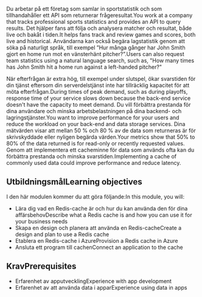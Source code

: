 <span data-ttu-id="9d3cf-101">Du arbetar på ett företag som samlar in sportstatistik och som tillhandahåller ett API som returnerar frågeresultat.</span><span class="sxs-lookup"><span data-stu-id="9d3cf-101">You work at a company that tracks professional sports statistics and provides an API to query results.</span></span> <span data-ttu-id="9d3cf-102">Det hjälper fans att följa och analysera matcher och resultat, både live och bakåt i tiden.</span><span class="sxs-lookup"><span data-stu-id="9d3cf-102">It helps fans track and review games and scores, both live and historical.</span></span> <span data-ttu-id="9d3cf-103">Användarna kan också begära lagstatistik genom att söka på naturligt språk, till exempel ”Hur många gånger har John Smith gjort en home run mot en vänsterhänt pitcher?”.</span><span class="sxs-lookup"><span data-stu-id="9d3cf-103">Users can also request team statistics using a natural language search, such as, "How many times has John Smith hit a home run against a left-handed pitcher?"</span></span>

<span data-ttu-id="9d3cf-104">När efterfrågan är extra hög, till exempel under slutspel, ökar svarstiden för din tjänst eftersom din serverdelstjänst inte har tillräcklig kapacitet för att möta efterfrågan.</span><span class="sxs-lookup"><span data-stu-id="9d3cf-104">During times of peak demand, such as during playoffs, response time of your service slows down because the back-end service doesn't have the capacity to meet demand.</span></span> <span data-ttu-id="9d3cf-105">Du vill förbättra prestanda för dina användare och minska arbetsbelastningen på dina backend- och lagringstjänster.</span><span class="sxs-lookup"><span data-stu-id="9d3cf-105">You want to improve performance for your users and reduce the workload on your back-end and data storage services.</span></span> <span data-ttu-id="9d3cf-106">Dina mätvärden visar att mellan 50 % och 80 % av de data som returneras är för skrivskyddade eller nyligen begärda värden.</span><span class="sxs-lookup"><span data-stu-id="9d3cf-106">Your metrics show that 50% to 80% of the data returned is for read-only or recently requested values.</span></span> <span data-ttu-id="9d3cf-107">Genom att implementera ett cacheminne för data som används ofta kan du förbättra prestanda och minska svarstiden.</span><span class="sxs-lookup"><span data-stu-id="9d3cf-107">Implementing a cache of commonly used data could improve performance and reduce latency.</span></span>

## <a name="learning-objectives"></a><span data-ttu-id="9d3cf-108">Utbildningsmål</span><span class="sxs-lookup"><span data-stu-id="9d3cf-108">Learning objectives</span></span>

<span data-ttu-id="9d3cf-109">I den här modulen kommer du att göra följande:</span><span class="sxs-lookup"><span data-stu-id="9d3cf-109">In this module, you will:</span></span>

- <span data-ttu-id="9d3cf-110">Lära dig vad en Redis-cache är och hur du kan använda den för dina affärsbehov</span><span class="sxs-lookup"><span data-stu-id="9d3cf-110">Describe what a Redis cache is and how you can use it for your business needs</span></span>
- <span data-ttu-id="9d3cf-111">Skapa en design och planera att använda en Redis-cache</span><span class="sxs-lookup"><span data-stu-id="9d3cf-111">Create a design and plan to use a Redis cache</span></span>
- <span data-ttu-id="9d3cf-112">Etablera en Redis-cache i Azure</span><span class="sxs-lookup"><span data-stu-id="9d3cf-112">Provision a Redis cache in Azure</span></span>
- <span data-ttu-id="9d3cf-113">Ansluta ett program till cachen</span><span class="sxs-lookup"><span data-stu-id="9d3cf-113">Connect an application to the cache</span></span>

## <a name="prerequisites"></a><span data-ttu-id="9d3cf-114">Krav</span><span class="sxs-lookup"><span data-stu-id="9d3cf-114">Prerequisites</span></span>

- <span data-ttu-id="9d3cf-115">Erfarenhet av apputveckling</span><span class="sxs-lookup"><span data-stu-id="9d3cf-115">Experience with app development</span></span>
- <span data-ttu-id="9d3cf-116">Erfarenhet av att använda data i appar</span><span class="sxs-lookup"><span data-stu-id="9d3cf-116">Experience using data in apps</span></span>
